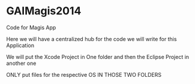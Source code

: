 GAIMagis2014
============

Code for Magis App 


Here we will have a centralized hub for the code we will write for this Application


We will put the Xcode Project in One folder and then the Eclipse Project in another one

ONLY put files for the respective OS IN THOSE TWO FOLDERS

